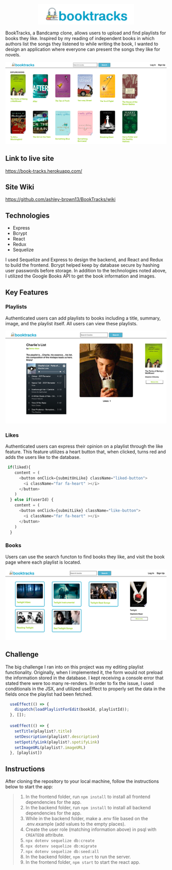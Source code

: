 <p align="center">
  <img width="300px" src="https://github.com/ashley-brown13/BookTracks/blob/main/frontend/public/images/Screen%20Shot%202021-06-04%20at%202.53.41%20PM.png" alt="title and logo">
</p>

BookTracks, a Bandcamp clone, allows users to upload and find playlists for books they like. Inspired by my reading of independent books in which authors list the songs they listened to while writing the book, I wanted to design an application where everyone can present the songs they like for novels.

![Home Page](https://github.com/ashley-brown13/BookTracks/blob/main/frontend/public/images/Screen%20Shot%202021-06-04%20at%202.12.36%20PM.png)

## Link to live site
https://book-tracks.herokuapp.com/

## Site Wiki
https://github.com/ashley-brown13/BookTracks/wiki

## Technologies
* Express
* Bcrypt
* React
* Redux
* Sequelize

I used Sequelize and Express to design the backend, and React and Redux to build the frontend. Bcrypt helped keep by database secure by hashing user passwords before storage. In addition to the technologies noted above, I utilized the Google Books API to get the book information and images.

## Key Features

### Playlists

Authenticated users can add playlists to books including a title, summary, image, and the playlist itself. All users can view these playlists.

![Playlist Page](https://github.com/ashley-brown13/BookTracks/blob/main/frontend/public/images/Screen%20Shot%202021-06-04%20at%202.09.43%20PM.png)

### Likes

Authenticated users can express their opinion on a playlist through the like feature. This feature utilizes a heart button that, when clicked, turns red and adds the users like to the database.

```js
 if(liked){
    content = (
      <button onClick={submitUnLike} className="liked-button">
        <i className="far fa-heart" ></i>
      </button>
    )
  } else if(userId) {
    content = (
      <button onClick={submitLike} className="like-button">
        <i className="far fa-heart" ></i>
      </button>
    )
  }
```

### Books

Users can use the search functon to find books they like, and visit the book page where each playlist is located.

![Book Page](https://github.com/ashley-brown13/BookTracks/blob/main/frontend/public/images/Screen%20Shot%202021-06-04%20at%202.48.29%20PM.png)

## Challenge

The big challenge I ran into on this project was my editing playlist functionality. Originally, when I implemented it, the form would not preload the information stored in the database. I kept receiving a console error that stated there were too many re-renders. In order to fix the issue, I used conditionals in the JSX, and utilized useEffect to properly set the data in the fields once the playlist had been fetched.

```js
  useEffect(() => {
    dispatch(loadPlaylistForEdit(bookId, playlistId));
  }, []);

  useEffect(() => {
    setTitle(playlist?.title)
    setDescription(playlist?.description)
    setSpotifyLink(playlist?.spotifyLink)
    setImageURL(playlist?.imageURL)
  }, [playlist])
```

## Instructions
After cloning the repository to your local machine, follow the instructions below to start the app:

>1. In the frontend folder, run `npm install` to install all frontend dependencies for the app.
>2. In the backend folder, run `npm install` to install all backend dependencies for the app.
>3. While in the backend folder, make a .env file based on the .env.example (add values to the empty places).
>4. Create the user role (matching information above) in psql with `CREATEDB` attribute.
>5. `npx dotenv sequelize db:create`
>6. `npx dotenv sequelize db:migrate`
>7. `npx dotenv sequelize db:seed:all`
>8. In the backend folder, `npm start` to run the server.
>9. In the frontend folder, `npm start` to start the react app.
